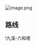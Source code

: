 ![image.png](https://gotcha-picgo-bed.oss-cn-beijing.aliyuncs.com/20231230225409.png)

## 路线

!九溪-六和塔